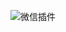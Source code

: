 ![微信插件](http://www.plantuml.com/plantuml/svg/SoWkIImgAStDuLBCp4lEAKr9BItAKSWeAIaejjBNBqeirqlFBCaeJIejJYrApiyhISqhqKlEpzLtJKnBgzGFo4dCAmdrzIdMpqqiBaajqYy0cbIidvWELEQSambI31BXSaZDIm7I0000?)
